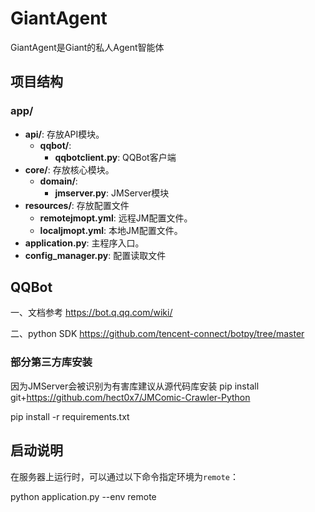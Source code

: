 # GiantAgent
GiantAgent是Giant的私人Agent智能体

## 项目结构
### app/
- **api/**: 存放API模块。
    - **qqbot/**: 
      - **qqbotclient.py**: QQBot客户端
- **core/**: 存放核心模块。
  - **domain/**:
    - **jmserver.py**: JMServer模块 
- **resources/**: 存放配置文件
  - **remotejmopt.yml**: 远程JM配置文件。
  - **localjmopt.yml**: 本地JM配置文件。
- **application.py**: 主程序入口。
- **config_manager.py**: 配置读取文件

## QQBot
一、文档参考 https://bot.q.qq.com/wiki/

二、python SDK https://github.com/tencent-connect/botpy/tree/master
### 部分第三方库安装

因为JMServer会被识别为有害库建议从源代码库安装
pip install git+https://github.com/hect0x7/JMComic-Crawler-Python

pip install -r requirements.txt

## 启动说明
在服务器上运行时，可以通过以下命令指定环境为`remote`：

python application.py --env remote